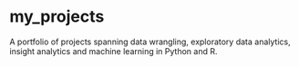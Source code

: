 # my_projects
A portfolio of projects spanning data wrangling, exploratory data analytics, insight analytics and machine learning in Python and R.
